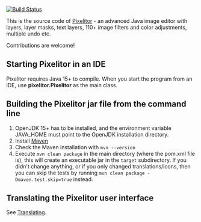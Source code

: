 [![Build Status](https://travis-ci.com/lbalazscs/Pixelitor.svg?branch=master)](https://travis-ci.com/lbalazscs/Pixelitor)

This is the source code of [Pixelitor](https://pixelitor.sourceforge.io/) - an advanced Java image editor with layers, layer masks, text layers, 110+ image filters and color adjustments, multiple undo etc.

Contributions are welcome!

## Starting Pixelitor in an IDE

Pixelitor requires Java 15+ to compile.
When you start the program from an IDE, use **pixelitor.Pixelitor** as the main class.

## Building the Pixelitor jar file from the command line

1. OpenJDK 15+ has to be installed, and the environment variable JAVA_HOME must point to the OpenJDK installation directory. 
2. Install [Maven](https://maven.apache.org/install.html)
3. Check the Maven installation with `mvn --version`
4. Execute `mvn clean package` in the main directory (where the pom.xml file is), this will create an executable jar in the `target` subdirectory. If you didn't change anything, or if you only changed translations/icons, then you can skip the tests by running `mvn clean package -Dmaven.test.skip=true` instead.  

## Translating the Pixelitor user interface

See [Translating](Translating.md).


